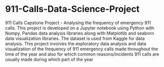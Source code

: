 # 911-Calls-Data-Science-Project
911 Calls Capstone Project - Analysing the frequency of emergency 911 calls.  This project is developed on a Jupyter notebook using Python with Numpy, Pandas data analysis libraries along with Matplotlib and seaborn data visualization libraries. The dataset is used from Kaggle for data analysis.  This project involves the exploratory data analysis and data visualization of the frequency of 911 emergency calls made throughout the time of the year and also for which common reasons/incidents 911 calls are usually made during which part of the year
